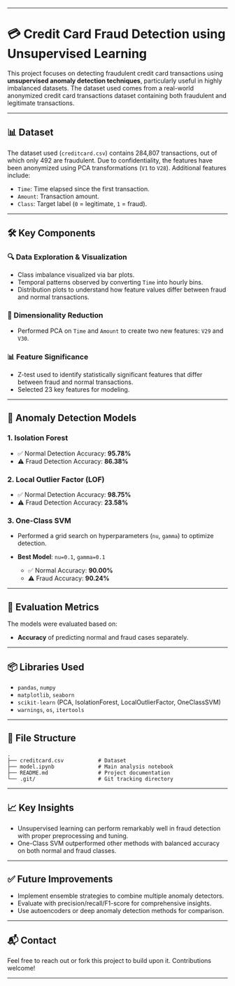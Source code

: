 
---

# 💳 Credit Card Fraud Detection using Unsupervised Learning

This project focuses on detecting fraudulent credit card transactions using **unsupervised anomaly detection techniques**, particularly useful in highly imbalanced datasets. The dataset used comes from a real-world anonymized credit card transactions dataset containing both fraudulent and legitimate transactions.

---

## 📊 Dataset

The dataset used (`creditcard.csv`) contains 284,807 transactions, out of which only 492 are fraudulent. Due to confidentiality, the features have been anonymized using PCA transformations (`V1` to `V28`). Additional features include:

* `Time`: Time elapsed since the first transaction.
* `Amount`: Transaction amount.
* `Class`: Target label (`0` = legitimate, `1` = fraud).

---

## 🛠️ Key Components

### 🔍 Data Exploration & Visualization

* Class imbalance visualized via bar plots.
* Temporal patterns observed by converting `Time` into hourly bins.
* Distribution plots to understand how feature values differ between fraud and normal transactions.

### 📐 Dimensionality Reduction

* Performed PCA on `Time` and `Amount` to create two new features: `V29` and `V30`.

### 📊 Feature Significance

* Z-test used to identify statistically significant features that differ between fraud and normal transactions.
* Selected 23 key features for modeling.

---

## 🚀 Anomaly Detection Models

### 1. **Isolation Forest**

* ✅ Normal Detection Accuracy: **95.78%**
* ⚠️ Fraud Detection Accuracy: **86.38%**

### 2. **Local Outlier Factor (LOF)**

* ✅ Normal Detection Accuracy: **98.75%**
* ⚠️ Fraud Detection Accuracy: **23.58%**

### 3. **One-Class SVM**

* Performed a grid search on hyperparameters (`nu`, `gamma`) to optimize detection.
* **Best Model**: `nu=0.1`, `gamma=0.1`

  * ✅ Normal Accuracy: **90.00%**
  * ⚠️ Fraud Accuracy: **90.24%**

---

## 🧪 Evaluation Metrics

The models were evaluated based on:

* **Accuracy** of predicting normal and fraud cases separately.

---

## 📦 Libraries Used

* `pandas`, `numpy`
* `matplotlib`, `seaborn`
* `scikit-learn` (PCA, IsolationForest, LocalOutlierFactor, OneClassSVM)
* `warnings`, `os`, `itertools`

---

## 📁 File Structure

```
.
├── creditcard.csv           # Dataset
├── model.ipynb              # Main analysis notebook
├── README.md                # Project documentation
└── .git/                    # Git tracking directory
```

---

## 📈 Key Insights

* Unsupervised learning can perform remarkably well in fraud detection with proper preprocessing and tuning.
* One-Class SVM outperformed other methods with balanced accuracy on both normal and fraud classes.

---

## ✅ Future Improvements

* Implement ensemble strategies to combine multiple anomaly detectors.
* Evaluate with precision/recall/F1-score for comprehensive insights.
* Use autoencoders or deep anomaly detection methods for comparison.

---

## 📬 Contact

Feel free to reach out or fork this project to build upon it. Contributions welcome!

---

